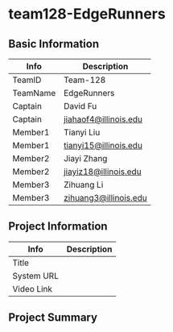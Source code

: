# team128-EdgeRunners

## Basic Information

| Info     | Description           |
| -------- | --------------------- |
| TeamID   | Team-128              |
| TeamName | EdgeRunners           |
| Captain  | David Fu              |
| Captain  | jiahaof4@illinois.edu |
| Member1  | Tianyi Liu            |
| Member1  | tianyi15@illinois.edu |
| Member2  | Jiayi Zhang           |
| Member2  | jiayiz18@illinois.edu |
| Member3  | Zihuang Li            |
| Member3  | zihuang3@illinois.edu |

## Project Information

| Info       | Description |
| ---------- | ----------- |
| Title      |             |
| System URL |             |
| Video Link |             |

## Project Summary

